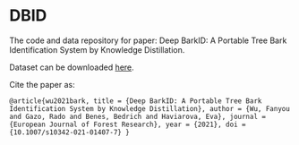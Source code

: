 # DBID
The code and data repository for paper: Deep BarkID: A Portable Tree Bark Identification System by Knowledge Distillation.

Dataset can  be downloaded [here](https://purdue0-my.sharepoint.com/:u:/g/personal/wu1297_purdue_edu/ETxWXFWah4pJtmuVGhkMnzcBquxngPwAq3eindAcqUXqXA?e=EdlinV).

Cite the paper as:

`@article{wu2021bark,
  title = {Deep BarkID: A Portable Tree Bark Identification System by Knowledge Distillation},
  author = {Wu, Fanyou and Gazo, Rado and Benes, Bedrich and Haviarova, Eva},
  journal = {European Journal of Forest Research},
  year = {2021},
  doi = {10.1007/s10342-021-01407-7}
}`

